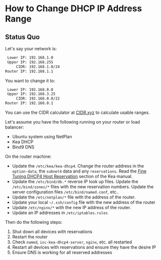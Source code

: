 # How to Change DHCP IP Address Range

## Status Quo

Let's say your network is:

```txt
 Lower IP: 192.168.1.0
 Upper IP: 192.168.255
     CIDR: 192.168.1.0/24
Router IP: 192.168.1.1
```

You want to change it to:

```txt
 Lower IP: 192.168.0.0
 Upper IP: 192.168.3.25
     CIDR: 192.168.0.0/22
Router IP: 192.168.0.1
```

You can use the CIDR calculator at [CIDR.xyz](https://cidr.xyz/) to calculate usable ranges.

Let's assume you have the following running on your router or load balancer:

- Ubuntu system using NetPlan
- Kea DHCP
- Bind9 DNS

On the router machine:

- Update the `/etc/kea/kea-dhcp4`.  Change the router address in the `option-data`, the `subnet4` data and any `reservations`.  Read the [Fine Tuning DHCP4 Host Reservation](https://kea.readthedocs.io/en/latest/arm/dhcp4-srv.html?highlight=reservations#fine-tuning-dhcpv4-host-reservation) section of the Kea manual.
- Update the `/etc/bind/db.*` reverse IP look up files.  Update the `/etc/bind/zones/*` files with the new reservation numbers. Update the server configuration files `/etc/bind/named.conf`, etc..
- Update the `/etc/netplan/*` file with the address of the router.
- Update your local `~/.ssh/config` file with the new address of the router
- Update `/etc/nginx/*` with the new IP address of the router.
- Update an IP addresses in `/etc/iptables.rules`

Then do the following steps:

1. Shut down all devices with reservations
2. Restart the router
3. Check `named`, `isc-kea-dhcp4-server`, `nginx`, etc. all restarted
4. Restart all devices with reservations and ensure they have the desire IP
5. Ensure DNS is working for all reserved addresses
